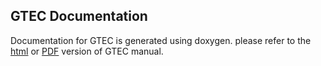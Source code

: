 ## GTEC Documentation
Documentation for GTEC is generated using doxygen. please refer to the [html](https://github.com/mowaisarain/GTEC/doc/html/index.html) or [PDF](https://github.com/mowaisarain/GTEC/doc/manual.pdf) version of GTEC manual.
